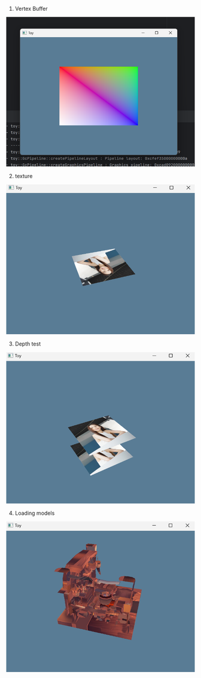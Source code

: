1. Vertex Buffer

![vertex buffer](Resources/img/retriangle.png)

2. texture

![texture](Resources/img/texture01.png)

3. Depth test

![gem](Resources/img/depthbuffer.png)

4. Loading models

![viking](Resources/img/model.png)